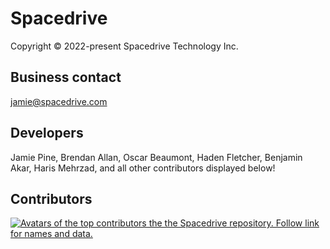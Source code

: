 # Spacedrive

Copyright &copy; 2022-present Spacedrive Technology Inc.

## Business contact

jamie@spacedrive.com

## Developers

Jamie Pine, Brendan Allan, Oscar Beaumont, Haden Fletcher, Benjamin Akar, Haris Mehrzad, and all other contributors displayed below!

## Contributors

<a href="https://github.com/spacedriveapp/spacedrive/graphs/contributors">
  <img
    src="https://contrib.rocks/image?repo=spacedriveapp/spacedrive&columns=8&max=40"
    alt="Avatars of the top contributors the the Spacedrive repository. Follow link for names and data."
  />
</a>
